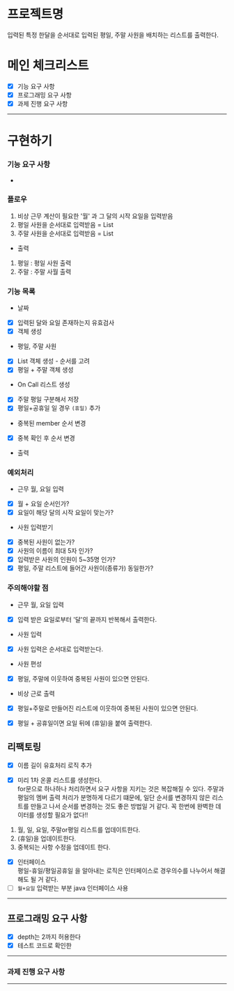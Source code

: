 # 프로젝트명

입력된 특정 한달을 순서대로 입력된 평일, 주말 사원을 배치하는 리스트를 출력한다.

# 메인 체크리스트

- [x]  기능 요구 사항
- [x]  프로그래밍 요구 사항
- [x]  과제 진행 요구 사항

---

# 구현하기

### 기능 요구 사항

-

### 플로우

1. 비상 근무 계산이 필요한 '월' 과 그 달의 시작 요일을 입력받음
2. 평일 사원을 순서대로 입력받음 = List<String>
3. 주말 사원을 순서대로 입력받음 = List<String>
- 출력
1. 평일 : 평일 사원 출력
2. 주말 : 주말 사월 출력

### 기능 목록

- 날짜
- [x] 입력된 달와 요일 존재하는지 유효검사
- [x] 객체 생성
- 평일, 주말 사원
- [x] List<String> 객체 생성 - 순서를 고려
- [x] 평일 + 주말 객체 생성
- On Call 리스트 생성
- [x] 주말 평일 구분해서 저장
- [x] 평일+공휴일 일 경우 `(휴일)` 추가
- 중복된 member 순서 변경
- [x] 중복 확인 후 순서 변경
- 출력

### 예외처리
- 근무 월, 요일 입력
- [x] 월 + 요일 순서인가?
- [x] 요일이 해당 달의 시작 요일이 맞는가?

- 사원 입력받기
- [x] 중복된 사원이 없는가?
- [x] 사원의 이름이 최대 5자 인가?
- [x] 입력받은 사원의 인원이 5~35명 인가?
- [x] 평일, 주말 리스트에 들어간 사원이(종류가) 동일한가?

### 주의해야할 점
- 근무 월, 요일 입력
- [x] 입력 받은 요일로부터 '달'의 끝까지 반복해서 출력한다. 

- 사원 입력
- [x] 사원 입력은 순서대로 입력받는다.
- 사원 편성
- [x] 평일, 주말에 이웃하여 중복된 사원이 있으면 안된다.

- 비상 근로 출력
- [x] 평일+주말로 만들어진 리스트에 이웃하여 중복된 사원이 있으면 안된다.
- [x] 평일 + 공휴일이면 요일 뒤에 (휴일)을 붙여 출력한다.


## 리팩토링
- [x] 이름 길이 유효처리 로직 추가

- [x] 미리 1차 온콜 리스트를 생성한다.<br>
for문으로 하나하나 처리하면서 요구 사항을 지키는 것은 복잡해질 수 있다. 주말과 평일의 멤버 출력 처리가 분명하게 다르기 떄문에,
일단 순서를 변경하지 않은 리스트를 만들고 나서 순서를 변경하는 것도 좋은 방법일 거 같다. 꼭 한번에 완벽한 데이터를 생성할 필요가 없다!!
1. 월, 일, 요일, 주말or평일 리스트를 업데이트한다.
2. (휴일)을 업데이트한다.
3. 중복되는 사항 수정을 업데이트 한다.

- [x] 인터페이스<br>
평일-휴일/평일공휴일 을 알아내는 로직은 인터페이스로 경우의수를 나누어서 해결해도 될 거 같다.
- [ ] `월+요일` 입력받는 부분 java 인터페이스 사용

---

## 프로그래밍 요구 사항

- [x] depth는 2까지 허용한다
- [x] 테스트 코드로 확인한 

---

### 과제 진행 요구 사항

---
